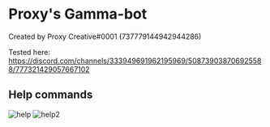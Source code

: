 # Proxy's Gamma-bot
Created by Proxy Creative#0001 (737779144942944286)

Tested here: https://discord.com/channels/333949691962195969/508739038706925588/777321429057667102

## Help commands
![help](https://i.imgur.com/eYQWuqN.png "eYQWuqN.png")
![help2](https://i.imgur.com/K2mPx1b.png "K2mPx1b.png")
